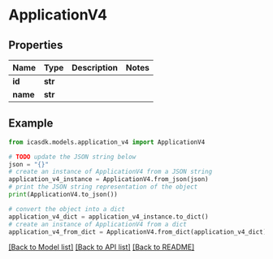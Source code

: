 # ApplicationV4


## Properties

Name | Type | Description | Notes
------------ | ------------- | ------------- | -------------
**id** | **str** |  | 
**name** | **str** |  | 

## Example

```python
from icasdk.models.application_v4 import ApplicationV4

# TODO update the JSON string below
json = "{}"
# create an instance of ApplicationV4 from a JSON string
application_v4_instance = ApplicationV4.from_json(json)
# print the JSON string representation of the object
print(ApplicationV4.to_json())

# convert the object into a dict
application_v4_dict = application_v4_instance.to_dict()
# create an instance of ApplicationV4 from a dict
application_v4_from_dict = ApplicationV4.from_dict(application_v4_dict)
```
[[Back to Model list]](../README.md#documentation-for-models) [[Back to API list]](../README.md#documentation-for-api-endpoints) [[Back to README]](../README.md)


